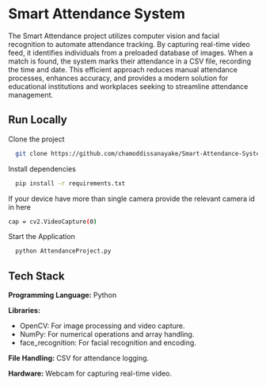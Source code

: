 
# Smart Attendance System

The Smart Attendance project utilizes computer vision and facial recognition to automate attendance tracking. By capturing real-time video feed, it identifies individuals from a preloaded database of images. When a match is found, the system marks their attendance in a CSV file, recording the time and date. This efficient approach reduces manual attendance processes, enhances accuracy, and provides a modern solution for educational institutions and workplaces seeking to streamline attendance management.

## Run Locally

Clone the project

```bash
  git clone https://github.com/chamoddissanayake/Smart-Attendance-System.git
```

Install dependencies

```bash
  pip install -r requirements.txt
```

If your device have more than single camera provide the relevant camera id in here
```bash
cap = cv2.VideoCapture(0)
```

Start the Application

```bash
  python AttendanceProject.py
```


## Tech Stack

**Programming Language:** Python

**Libraries:**

* OpenCV: For image processing and video capture.
* NumPy: For numerical operations and array handling.
* face_recognition: For facial recognition and encoding.

**File Handling:** CSV for attendance logging.

**Hardware:** Webcam for capturing real-time video.